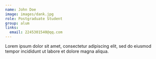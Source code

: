 ```yaml
---
name: John Doe
image: images/dank.jpg
role: Postgraduate Student
group: alum
links:
  email: 2245301540@qq.com
---
```


Lorem ipsum dolor sit amet, consectetur adipiscing elit, sed do eiusmod tempor incididunt ut labore et dolore magna aliqua.
